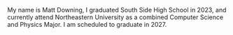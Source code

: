 My name is Matt Downing, I graduated South Side High School in 2023, and currently attend Northeastern University as a combined Computer Science and Physics Major. I am scheduled to graduate in 2027.